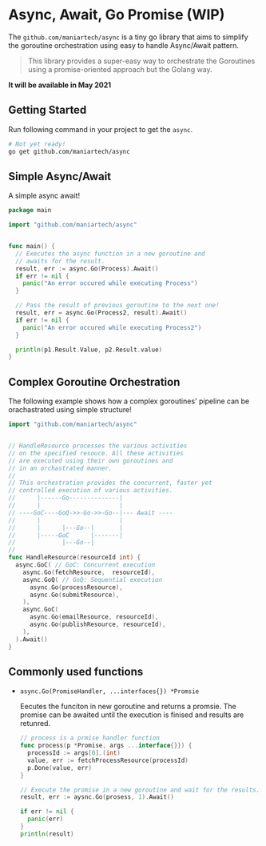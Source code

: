 # Async, Await, Go Promise (WIP)

The `github.com/maniartech/async` is a tiny go library that aims to simplify the goroutine orchestration using easy to handle Async/Await pattern. 

> This library provides a super-easy way to orchestrate the Goroutines using a promise-oriented approach but the Golang way.

**It will be available in May 2021**

## Getting Started

Run following command in your project to get the `async`.
```sh
# Not yet ready!
go get github.com/maniartech/async
```


## Simple Async/Await
A simple async await!
```go
package main

import "github.com/maniartech/async"


func main() {
  // Executes the async function in a new goroutine and
  // awaits for the result.
  result, err := async.Go(Process).Await()
  if err != nil {
    panic("An error occured while executing Process")
  }

  // Pass the result of previous goroutine to the next one!
  result, err = async.Go(Process2, result).Await()
  if err != nil {
    panic("An error occured while executing Process2")
  }

  println(p1.Result.Value, p2.Result.value)
}
```

## Complex Goroutine Orchestration

The following example shows how a complex goroutines' pipeline can be orachastrated using simple structure!

```go
import "github.com/maniartech/async"


// HandleResource processes the various activities
// on the specified resouce. All these activities
// are executed using their own goroutines and
// in an orchastrated manner.
//
// This orchestration provides the concurrent, faster yet
// controlled execution of various activities.
//      |------Go--------------|
//      |                      |
// ----GoC----GoQ->>-Go->>-Go--|--- Await ----
//      |                      |
//      |      |---Go--|       |
//      |-----GoC      |-------|
//             |---Go--|
//
func HandleResource(resourceId int) {
  async.GoC( // GoC: Concurrent execution
    async.Go(fetchResource,  resourceId),
    async.GoQ( // GoQ: Sequential execution
      async.Go(processResource),
      async.Go(submitResource),
    ),
    async.GoC(
      async.Go(emailResource, resourceId),
      async.Go(publishResource, resourceId),
    ),
  ).Await()
}
```

## Commonly used functions



* `async.Go(PromiseHandler, ...interfaces{}) *Promsie`

  Eecutes the funciton in new goroutine and returns a promsie. The promise can be awaited until the execution is finised and results are retunred.

  ```go
  // process is a prmise handler function
  func process(p *Promise, args ...interface{}}) {
    processId := args[0].(int)
    value, err := fetchProcessResource(processId)
    p.Done(value, err)
  }

  // Execute the promise in a new goroutine and wait for the results.
  result, err := aysnc.Go(prosess, 1).Await()

  if err != nil {
    panic(err)
  }
  println(result)
  ```
